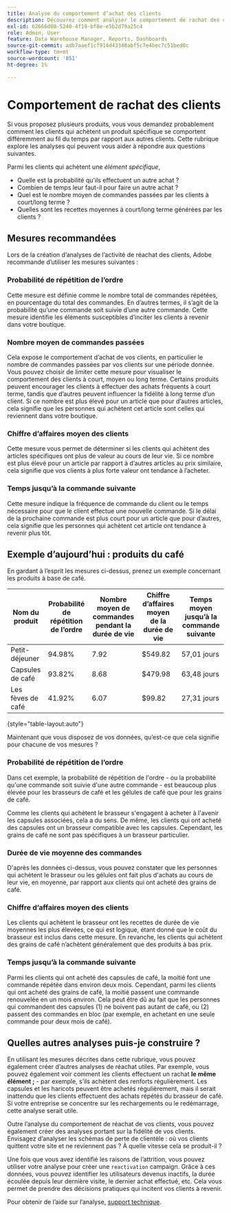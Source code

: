 ```yaml
---
title: Analyse du comportement d’achat des clients
description: Découvrez comment analyser le comportement de rachat des clients.
exl-id: 62666d08-5240-4f19-bf8e-e5b2d79a25c4
role: Admin, User
feature: Data Warehouse Manager, Reports, Dashboards
source-git-commit: adb7aaef1cf914d43348abf5c7e4bec7c51bed0c
workflow-type: tm+mt
source-wordcount: '851'
ht-degree: 1%

---
```


# Comportement de rachat des clients

Si vous proposez plusieurs produits, vous vous demandez probablement comment les clients qui achètent un produit spécifique se comportent différemment au fil du temps par rapport aux autres clients. Cette rubrique explore les analyses qui peuvent vous aider à répondre aux questions suivantes.

Parmi les clients qui achètent une *élément spécifique*,

* Quelle est la probabilité qu&#39;ils effectuent un autre achat ?
* Combien de temps leur faut-il pour faire un autre achat ?
* Quel est le nombre moyen de commandes passées par les clients à court/long terme ?
* Quelles sont les recettes moyennes à court/long terme générées par les clients ?

## Mesures recommandées

Lors de la création d’analyses de l’activité de réachat des clients, Adobe recommande d’utiliser les mesures suivantes :

### Probabilité de répétition de l’ordre

Cette mesure est définie comme le nombre total de commandes répétées, en pourcentage du total des commandes. En d’autres termes, il s’agit de la probabilité qu’une commande soit suivie d’une autre commande. Cette mesure identifie les éléments susceptibles d’inciter les clients à revenir dans votre boutique.

### Nombre moyen de commandes passées

Cela expose le comportement d’achat de vos clients, en particulier le nombre de commandes passées par vos clients sur une période donnée. Vous pouvez choisir de limiter cette mesure pour visualiser le comportement des clients à court, moyen ou long terme. Certains produits peuvent encourager les clients à effectuer des achats fréquents à court terme, tandis que d’autres peuvent influencer la fidélité à long terme d’un client. Si ce nombre est plus élevé pour un article que pour d’autres articles, cela signifie que les personnes qui achètent cet article sont celles qui reviennent dans votre boutique.

### Chiffre d’affaires moyen des clients

Cette mesure vous permet de déterminer si les clients qui achètent des articles spécifiques ont plus de valeur au cours de leur vie. Si ce nombre est plus élevé pour un article par rapport à d’autres articles au prix similaire, cela signifie que vos clients à plus forte valeur ont tendance à l’acheter.

### Temps jusqu’à la commande suivante

Cette mesure indique la fréquence de commande du client ou le temps nécessaire pour que le client effectue une nouvelle commande. Si le délai de la prochaine commande est plus court pour un article que pour d’autres, cela signifie que les personnes qui achètent cet article ont tendance à revenir plus tôt.

## Exemple d’aujourd’hui : produits du café

En gardant à l’esprit les mesures ci-dessus, prenez un exemple concernant les produits à base de café.

| **Nom du produit** | **Probabilité de répétition de l’ordre** | **Nombre moyen de commandes pendant la durée de vie** | **Chiffre d’affaires moyen de la durée de vie** | **Temps moyen jusqu’à la commande suivante** |
|-----|-----|-----|-----|-----|
| Petit-déjeuner | 94.98% | 7.92 | $549.82 | 57,01 jours |
| Capsules de café | 93.82% | 8.68 | $479.98 | 63,48 jours |
| Les fèves de café | 41.92% | 6.07 | $99.82 | 27,31 jours |

{style="table-layout:auto"}

Maintenant que vous disposez de vos données, qu’est-ce que cela signifie pour chacune de vos mesures ?

### Probabilité de répétition de l’ordre

Dans cet exemple, la probabilité de répétition de l&#39;ordre - ou la probabilité qu&#39;une commande soit suivie d&#39;une autre commande - est beaucoup plus élevée pour les brasseurs de café et les gélules de café que pour les grains de café.

Comme les clients qui achètent le brasseur s&#39;engagent à acheter à l&#39;avenir les capsules associées, cela a du sens. De même, les clients qui ont acheté des capsules ont un brasseur compatible avec les capsules. Cependant, les grains de café ne sont pas spécifiques à un brasseur particulier.

### Durée de vie moyenne des commandes

D&#39;après les données ci-dessus, vous pouvez constater que les personnes qui achètent le brasseur ou les gélules ont fait plus d&#39;achats au cours de leur vie, en moyenne, par rapport aux clients qui ont acheté des grains de café.

### Chiffre d’affaires moyen des clients

Les clients qui achètent le brasseur ont les recettes de durée de vie moyennes les plus élevées, ce qui est logique, étant donné que le coût du brasseur est inclus dans cette mesure. En revanche, les clients qui achètent des grains de café n’achètent généralement que des produits à bas prix.

### Temps jusqu’à la commande suivante

Parmi les clients qui ont acheté des capsules de café, la moitié font une commande répétée dans environ deux mois. Cependant, parmi les clients qui ont acheté des grains de café, la moitié passent une commande renouvelée en un mois environ. Cela peut être dû au fait que les personnes qui commandent des capsules (1) ne boivent pas autant de café, ou (2) passent des commandes en bloc (par exemple, en achetant en une seule commande pour deux mois de café).

## Quelles autres analyses puis-je construire ?

En utilisant les mesures décrites dans cette rubrique, vous pouvez également créer d’autres analyses de réachat utiles. Par exemple, vous pouvez également voir comment les clients effectuent un rachat **le même élément ;** - par exemple, s’ils achètent des renforts régulièrement. Les capsules et les haricots peuvent être achetés régulièrement, mais il serait inattendu que les clients effectuent des achats répétés du brasseur de café. Si votre entreprise se concentre sur les rechargements ou le redémarrage, cette analyse serait utile.

Outre l’analyse du comportement de réachat de vos clients, vous pouvez également créer des analyses portant sur la fidélité de vos clients. Envisagez d’analyser les schémas de perte de clientèle : où vos clients quittent votre site et ne reviennent pas ? À quelle vitesse cela se produit-il ?

Une fois que vous avez identifié les raisons de l’attrition, vous pouvez utiliser votre analyse pour créer une `reactivation` campaign. Grâce à ces données, vous pouvez identifier les utilisateurs devenus inactifs, la durée écoulée depuis leur dernière visite, le dernier achat effectué, etc. Cela vous permet de prendre des décisions pratiques qui incitent vos clients à revenir.

Pour obtenir de l’aide sur l’analyse, [support technique](https://experienceleague.adobe.com/docs/commerce-knowledge-base/kb/troubleshooting/miscellaneous/mbi-service-policies.html).
